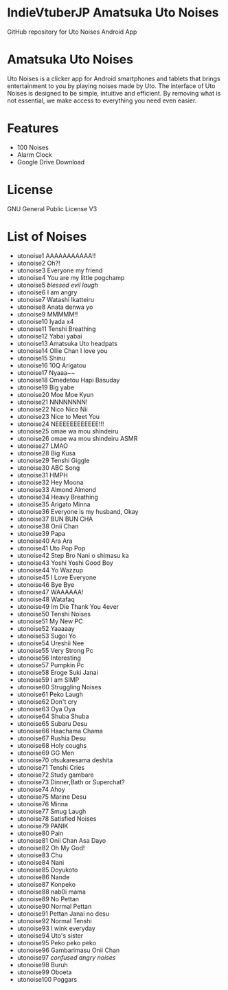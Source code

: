 # IndieVtuberJP Amatsuka Uto Noises
 GitHub repository for Uto Noises Android App
 
# Amatsuka Uto Noises
Uto Noises is a clicker app for Android smartphones and tablets that brings entertainment to you by playing noises made by Uto.
The interface of Uto Noises is designed to be simple, intuitive and efficient. By removing what is not essential, we make access to everything you need even easier.

# Features
* 100 Noises
* Alarm Clock
* Google Drive Download

# License
GNU General Public License V3

# List of Noises
* utonoise1 AAAAAAAAAAA!!
* utonoise2 Oh?!
* utonoise3 Everyone my friend
* utonoise4 You are my little pogchamp
* utonoise5 *blessed evil laugh*
* utonoise6 I am angry
* utonoise7 Watashi Ikatteiru
* utonoise8 Anata denwa yo
* utonoise9 MMMMM!!
* utonoise10 Iyada x4
* utonoise11 Tenshi Breathing
* utonoise12 Yabai yabai
* utonoise13 Amatsuka Uto headpats
* utonoise14 Ollie Chan I love you 
* utonoise15 Shinu
* utonoise16 10Q Arigatou
* utonoise17 Nyaaa~~
* utonoise18 Omedetou Hapi Basuday
* utonoise19 Big yabe
* utonoise20 Moe Moe Kyun
* utonoise21 NNNNNNNN!
* utonoise22 Nico Nico Nii
* utonoise23 Nice to Meet You
* utonoise24 NEEEEEEEEEEEE!!!
* utonoise25 omae wa mou shindeiru 
* utonoise26 omae wa mou shindeiru ASMR
* utonoise27 LMAO
* utonoise28 Big Kusa
* utonoise29 Tenshi Giggle
* utonoise30 ABC Song
* utonoise31 HMPH
* utonoise32 Hey Moona
* utonoise33 Almond Almond
* utonoise34 Heavy Breathing
* utonoise35 Arigato Minna
* utonoise36 Everyone is my husband, Okay
* utonoise37 BUN BUN CHA
* utonoise38 Onii Chan
* utonoise39 Papa
* utonoise40 Ara Ara
* utonoise41 Uto Pop Pop
* utonoise42 Step Bro Nani o shimasu ka
* utonoise43 Yoshi Yoshi Good Boy
* utonoise44 Yo Wazzup
* utonoise45 I Love Everyone
* utonoise46 Bye Bye
* utonoise47 WAAAAAA!
* utonoise48 Watafaq
* utonoise49 Im Die Thank You 4ever
* utonoise50 Tenshi Noises
* utonoise51 My New PC
* utonoise52 Yaaaaay
* utonoise53 Sugoi Yo
* utonoise54 Ureshii Nee 
* utonoise55 Very Strong Pc
* utonoise56 Interesting
* utonoise57 Pumpkin Pc
* utonoise58 Eroge Suki Janai
* utonoise59 I am SIMP
* utonoise60 Struggling Noises
* utonoise61 Peko Laugh
* utonoise62 Don't cry
* utonoise63 Oya Oya
* utonoise64 Shuba Shuba
* utonoise65 Subaru Desu
* utonoise66 Haachama Chama
* utonoise67 Rushia Desu
* utonoise68 Holy coughs
* utonoise69 GG Men
* utonoise70 otsukaresama deshita
* utonoise71 Tenshi Cries
* utonoise72 Study gambare
* utonoise73 Dinner,Bath or Superchat?
* utonoise74 Ahoy
* utonoise75 Marine Desu
* utonoise76 Minna
* utonoise77 Smug Laugh
* utonoise78 Satisfied Noises
* utonoise79 PANIK
* utonoise80 Pain
* utonoise81 Onii Chan Asa Dayo
* utonoise82 Oh My God!
* utonoise83 Chu
* utonoise84 Nani
* utonoise85 Doyukoto
* utonoise86 Nande
* utonoise87 Konpeko
* utonoise88 nab0i mama
* utonoise89 No Pettan
* utonoise90 Normal Pettan
* utonoise91 Pettan Janai no desu
* utonoise92 Normal Tenshi
* utonoise93 I wink everyday
* utonoise94 Uto's sister
* utonoise95 Peko peko peko
* utonoise96 Gambarimasu Onii Chan
* utonoise97 *confused angry noises*
* utonoise98 Buruh
* utonoise99 Oboeta
* utonoise100 Poggars
